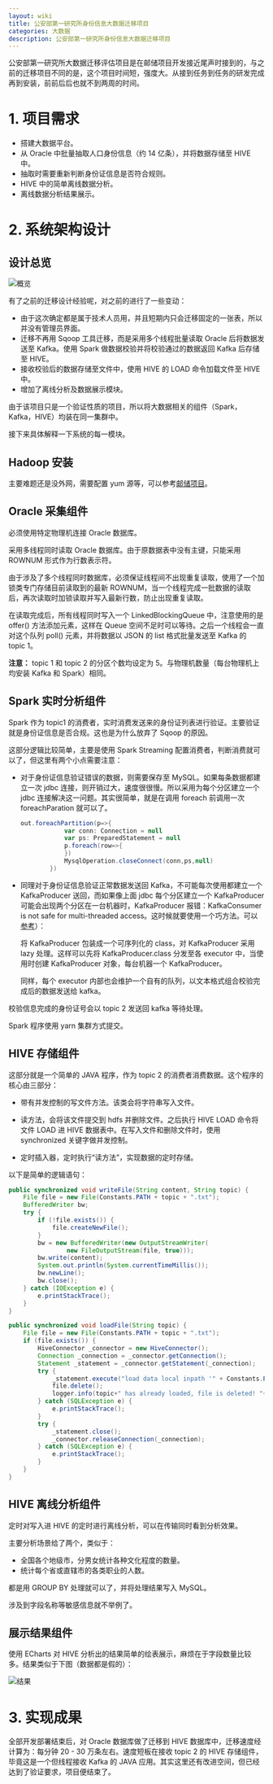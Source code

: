 ```yaml
---
layout: wiki
title: 公安部第一研究所身份信息大数据迁移项目
categories: 大数据
description: 公安部第一研究所身份信息大数据迁移项目
---
```


公安部第一研究所大数据迁移评估项目是在邮储项目开发接近尾声时接到的，与之前的迁移项目不同的是，这个项目时间短，强度大。从接到任务到任务的研发完成再到安装，前前后后也就不到两周的时间。

# 1. 项目需求

+ 搭建大数据平台。
+ 从 Oracle 中批量抽取人口身份信息（约 14 亿条），并将数据存储至 HIVE 中。
+ 抽取时需要重新判断身份证信息是否符合规则。
+ HIVE 中的简单离线数据分析。
+ 离线数据分析结果展示。

# 2. 系统架构设计

## 设计总览

![概览](/images/projects/gonganbu/公安部框架图.png)

有了之前的迁移设计经验呢，对之前的进行了一些变动：

+ 由于这次确定都是属于技术人员用，并且短期内只会迁移固定的一张表，所以并没有管理员界面。
+ 迁移不再用 Sqoop 工具迁移，而是采用多个线程批量读取 Oracle 后将数据发送至 Kafka。使用 Spark 做数据校验并将校验通过的数据返回 Kafka 后存储至 HIVE。
+ 接收校验后的数据存储至文件中，使用 HIVE 的 LOAD 命令加载文件至 HIVE 中。
+ 增加了离线分析及数据展示模块。

由于该项目只是一个验证性质的项目，所以将大数据相关的组件（Spark，Kafka，HIVE）均装在同一集群中。

接下来具体解释一下系统的每一模块。

## Hadoop 安装

主要难题还是没外网，需要配置 yum 源等，可以参考[邮储项目](http://www.fuhuacn.top/projects/youchu/)。

## Oracle 采集组件

必须使用特定物理机连接 Oracle 数据库。

采用多线程同时读取 Oracle 数据库。由于原数据表中没有主键，只能采用 ROWNUM 形式作为行数表示符。

由于涉及了多个线程同时数据库，必须保证线程间不出现重复读取，使用了一个加锁类专门存储目前读取到的最新 ROWNUM，当一个线程完成一批数据的读取后，再次读取时加锁读取并写入最新行数，防止出现重复读取。

在读取完成后，所有线程同时写入一个 LinkedBlockingQueue 中，注意使用的是 offer() 方法添加元素，这样在 Queue 空间不足时可以等待。之后一个线程会一直对这个队列 poll() 元素，并将数据以 JSON 的 list 格式批量发送至 Kafka 的 topic 1。

**注意：** topic 1 和 topic 2 的分区个数均设定为 5。与物理机数量（每台物理机上均安装 Kafka 和 Spark）相同。

## Spark 实时分析组件

Spark 作为 topic1 的消费者，实时消费发送来的身份证列表进行验证。主要验证就是身份证信息是否合规。这也是为什么放弃了 Sqoop 的原因。

这部分逻辑比较简单，主要是使用 Spark Streaming 配置消费者，判断消费就可以了，但这里有两个小点需要注意：

+ 对于身份证信息验证错误的数据，则需要保存至 MySQL。如果每条数据都建立一次 jdbc 连接，则开销过大，速度很很慢。所以采用为每个分区建立一个 jdbc 连接解决这一问题。其实很简单，就是在调用 foreach 前调用一次 foreachParation 就可以了。

    ``` scala
    out.foreachPartition(p=>{
                var conn: Connection = null
                var ps: PreparedStatement = null
                p.foreach(row=>{
                })
                MysqlOperation.closeConnect(conn,ps,null)
            })
    ```

+ 同理对于身份证信息验证正常数据发送回 Kafka，不可能每次使用都建立一个 KafkaProducer 送回，而如果像上面 jdbc 每个分区建立一个 KafkaProducer 可能会出现两个分区在一台机器时，KafkaProducer 报错：KafkaConsumer is not safe for multi-threaded access。这时候就要使用一个巧方法。可以[参考](https://www.jianshu.com/p/7cada5beb199)）：
    
    将 KafkaProducer 包装成一个可序列化的 class，对 KafkaProducer 采用 lazy 处理。这样可以先将 KafkaProducer.class 分发至各 executor 中，当使用时创建 KafkaProducer 对象，每台机器一个 KafkaProducer。

    同样，每个 executor 内部也会维护一个自有的队列，以文本格式组合校验完成后的数据发送给 kafka。

校验信息完成的身份证号会以 topic 2 发送回 kafka 等待处理。

Spark 程序使用 yarn 集群方式提交。

## HIVE 存储组件

这部分就是一个简单的 JAVA 程序，作为 topic 2 的消费者消费数据。这个程序的核心由三部分：

+ 带有并发控制的写文件方法。该类会将字符串写入文件。

+ 读方法，会将该文件提交到 hdfs 并删除文件。之后执行 HIVE LOAD 命令将文件 LOAD 进 HIVE 数据表中。在写入文件和删除文件时，使用 synchronized 关键字做并发控制。

+ 定时插入器，定时执行“读方法”，实现数据的定时存储。

以下是简单的逻辑语句：

``` java
public synchronized void writeFile(String content, String topic) {
    File file = new File(Constants.PATH + topic + ".txt");
    BufferedWriter bw;
    try {
        if (!file.exists()) {
            file.createNewFile();
        }
        bw = new BufferedWriter(new OutputStreamWriter(
                new FileOutputStream(file, true)));
        bw.write(content);
        System.out.println(System.currentTimeMillis());
        bw.newLine();
        bw.close();
    } catch (IOException e) {
        e.printStackTrace();
    }
}

public synchronized void loadFile(String topic) {
    File file = new File(Constants.PATH + topic + ".txt");
    if (file.exists()) {
        HiveConnector _connector = new HiveConnector();
        Connection _connection = _connector.getConnection();
        Statement _statement = _connector.getStatement(_connection);
        try {
            _statement.execute("load data local inpath '" + Constants.PATH + topic + ".txt" + "' into table `hivelol." + topic + "`");
            file.delete();
            logger.info(topic+" has already loaded, file is deleted! "+System.currentTimeMillis());
        } catch (SQLException e) {
            e.printStackTrace();
        }
        try {
            _statement.close();
            _connector.releaseConnection(_connection);
        } catch (SQLException e) {
            e.printStackTrace();
        }
    }
}
```

## HIVE 离线分析组件

定时对写入进 HIVE 的定时进行离线分析，可以在传输同时看到分析效果。

主要分析场景给了两个，类似于：

+ 全国各个地级市，分男女统计各种文化程度的数量。
+ 统计每个省或直辖市的各类职业的人数。

都是用 GROUP BY 处理就可以了，并将处理结果写入 MySQL。

涉及到字段名称等敏感信息就不举例了。

## 展示结果组件

使用 ECharts 对 HIVE 分析出的结果简单的绘表展示，麻烦在于字段数量比较多。结果类似于下图（数据都是假的）：

![结果](/images/projects/gonganbu/结果.png)

# 3. 实现成果

全部开发部署结束后，对 Oracle 数据库做了迁移到 HIVE 数据库中，迁移速度经计算为：每分钟 20 - 30 万条左右。速度短板在接收 topic 2 的 HIVE 存储组件，毕竟这是一个但线程接收 Kafka 的 JAVA 应用。其实这里还有改进空间，但已经达到了验证要求，项目便结束了。